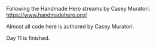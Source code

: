 Following the Handmade Hero streams by Casey Muratori. https://www.handmadehero.org/

Almost all code here is authored by Casey Muratori.

Day 11 is finished.